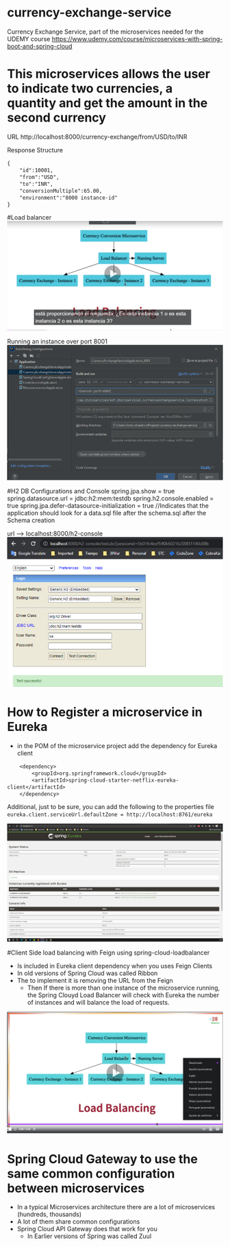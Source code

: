 # currency-exchange-service
Currency Exchange Service, part of the microservices needed for the UDEMY course https://www.udemy.com/course/microservices-with-spring-boot-and-spring-cloud


# This microservices allows the user to indicate two currencies, a quantity and get the amount in the second currency

URL
http://localhost:8000/currency-exchange/from/USD/to/INR



Response Structure

```
{
    "id":10001,
    "from":"USD",
    "to":"INR",
    "conversionMultiple":65.00,
    "environment":"8000 instance-id"
}
```

#Load balancer
![img.png](img.png)

Running an instance over port 8001
![img_2.png](img_2.png)


#H2 DB Configurations and Console
spring.jpa.show = true
spring.datasource.url = jdbc:h2:mem:testdb
spring.h2.console.enabled = true
spring.jpa.defer-datasource-initialization = true  //Indicates that the application should look for a data.sql file after the schema.sql after the Schema creation 

url --> localhost:8000/h2-console
![img_1.png](img_1.png)

# How to Register a microservice in Eureka
- in the POM of the microservice project add the dependency for Eureka client
```
    <dependency>
        <groupId>org.springframework.cloud</groupId>
        <artifactId>spring-cloud-starter-netflix-eureka-client</artifactId>
    </dependency>
```
Additional, just to be sure, you can add the following to the properties file
``eureka.client.serviceUrl.defaultZone = http://localhost:8761/eureka``

![img_3.png](img_3.png)

#Client Side load balancing with Feign using spring-cloud-loadbalancer
- Is included in Eureka client dependency when you uses Feign Clients
- In old versions of Spring Cloud was called Ribbon
- The to implement it is removing the URL from the Feign
    - Then If there is more than one instance of the microservice running, the Spring Clouyd Load Balancer will check with Eureka the number of instances and will balance the load of requests.

![img_4.png](img_4.png)

# Spring Cloud Gateway to use the same common configuration between microservices
- In a typical Microservices architecture there are a lot of microservices (hundreds, thousands)
- A lot of them share common configurations
- Spring Cloud API Gateway does that work for you
  - In Earlier versions of Spring was called Zuul